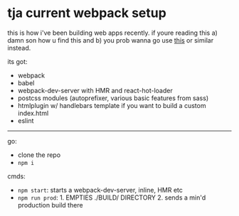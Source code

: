 # tja current webpack setup

this is how i've been building web apps recently. if youre reading this a) damn son how u find this and b) you prob wanna go use [this](https://github.com/gaearon/react-hot-boilerplate) or similar instead.

its got:
- webpack
- babel
- webpack-dev-server with HMR and react-hot-loader
- postcss modules (autoprefixer, various basic features from sass)
- htmlplugin w/ handlebars template if you want to build a custom index.html
- eslint

---

go:
- clone the repo
- `npm i`

cmds:
- `npm start`: starts a webpack-dev-server, inline, HMR etc
- `npm run prod`: 1. EMPTIES ./BUILD/ DIRECTORY 2. sends a min'd production build there

